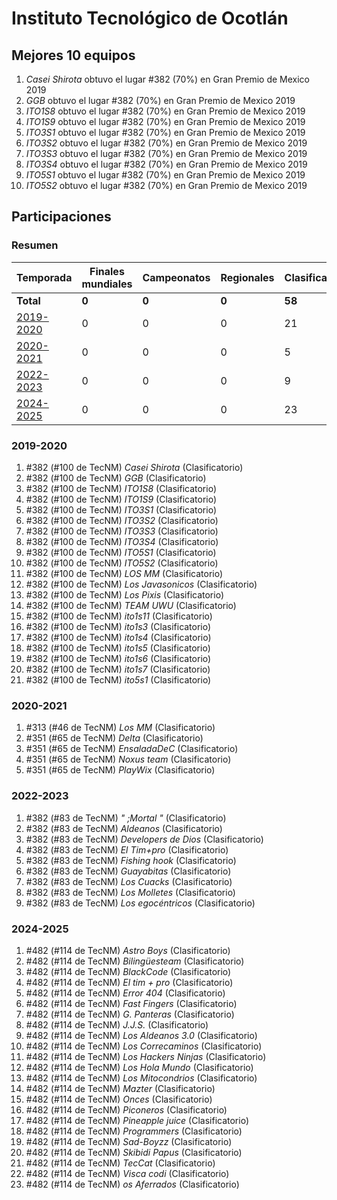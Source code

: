 # Instituto Tecnológico de Ocotlán

## Mejores 10 equipos

1. _Casei Shirota_ obtuvo el lugar #382 (70%) en Gran Premio de Mexico 2019
1. _GGB_ obtuvo el lugar #382 (70%) en Gran Premio de Mexico 2019
1. _ITO1S8_ obtuvo el lugar #382 (70%) en Gran Premio de Mexico 2019
1. _ITO1S9_ obtuvo el lugar #382 (70%) en Gran Premio de Mexico 2019
1. _ITO3S1_ obtuvo el lugar #382 (70%) en Gran Premio de Mexico 2019
1. _ITO3S2_ obtuvo el lugar #382 (70%) en Gran Premio de Mexico 2019
1. _ITO3S3_ obtuvo el lugar #382 (70%) en Gran Premio de Mexico 2019
1. _ITO3S4_ obtuvo el lugar #382 (70%) en Gran Premio de Mexico 2019
1. _ITO5S1_ obtuvo el lugar #382 (70%) en Gran Premio de Mexico 2019
1. _ITO5S2_ obtuvo el lugar #382 (70%) en Gran Premio de Mexico 2019

## Participaciones

### Resumen

| Temporada | Finales mundiales | Campeonatos | Regionales | Clasificatorios | Equipos |
| --- | --- | --- | --- | --- | --- |
| **Total** | **0** | **0** | **0** | **58** | **58** |
| [2019-2020](#2019-2020) | 0 | 0 | 0 | 21 | 21 |
| [2020-2021](#2020-2021) | 0 | 0 | 0 | 5 | 5 |
| [2022-2023](#2022-2023) | 0 | 0 | 0 | 9 | 9 |
| [2024-2025](#2024-2025) | 0 | 0 | 0 | 23 | 23 |

### 2019-2020

1. #382 (#100 de TecNM) _Casei Shirota_ (Clasificatorio)
1. #382 (#100 de TecNM) _GGB_ (Clasificatorio)
1. #382 (#100 de TecNM) _ITO1S8_ (Clasificatorio)
1. #382 (#100 de TecNM) _ITO1S9_ (Clasificatorio)
1. #382 (#100 de TecNM) _ITO3S1_ (Clasificatorio)
1. #382 (#100 de TecNM) _ITO3S2_ (Clasificatorio)
1. #382 (#100 de TecNM) _ITO3S3_ (Clasificatorio)
1. #382 (#100 de TecNM) _ITO3S4_ (Clasificatorio)
1. #382 (#100 de TecNM) _ITO5S1_ (Clasificatorio)
1. #382 (#100 de TecNM) _ITO5S2_ (Clasificatorio)
1. #382 (#100 de TecNM) _LOS MM_ (Clasificatorio)
1. #382 (#100 de TecNM) _Los Javasonicos_ (Clasificatorio)
1. #382 (#100 de TecNM) _Los Pixis_ (Clasificatorio)
1. #382 (#100 de TecNM) _TEAM UWU_ (Clasificatorio)
1. #382 (#100 de TecNM) _ito1s11_ (Clasificatorio)
1. #382 (#100 de TecNM) _ito1s3_ (Clasificatorio)
1. #382 (#100 de TecNM) _ito1s4_ (Clasificatorio)
1. #382 (#100 de TecNM) _ito1s5_ (Clasificatorio)
1. #382 (#100 de TecNM) _ito1s6_ (Clasificatorio)
1. #382 (#100 de TecNM) _ito1s7_ (Clasificatorio)
1. #382 (#100 de TecNM) _ito5s1_ (Clasificatorio)

### 2020-2021

1. #313 (#46 de TecNM) _Los MM_ (Clasificatorio)
1. #351 (#65 de TecNM) _Delta_ (Clasificatorio)
1. #351 (#65 de TecNM) _EnsaladaDeC_ (Clasificatorio)
1. #351 (#65 de TecNM) _Noxus team_ (Clasificatorio)
1. #351 (#65 de TecNM) _PlayWix_ (Clasificatorio)

### 2022-2023

1. #382 (#83 de TecNM) _" ;Mortal "_ (Clasificatorio)
1. #382 (#83 de TecNM) _Aldeanos_ (Clasificatorio)
1. #382 (#83 de TecNM) _Developers de Dios_ (Clasificatorio)
1. #382 (#83 de TecNM) _El Tim+pro_ (Clasificatorio)
1. #382 (#83 de TecNM) _Fishing hook_ (Clasificatorio)
1. #382 (#83 de TecNM) _Guayabitas_ (Clasificatorio)
1. #382 (#83 de TecNM) _Los Cuacks_ (Clasificatorio)
1. #382 (#83 de TecNM) _Los Molletes_ (Clasificatorio)
1. #382 (#83 de TecNM) _Los egocéntricos_ (Clasificatorio)

### 2024-2025

1. #482 (#114 de TecNM) _Astro Boys_ (Clasificatorio)
1. #482 (#114 de TecNM) _Bilingüesteam_ (Clasificatorio)
1. #482 (#114 de TecNM) _BlackCode_ (Clasificatorio)
1. #482 (#114 de TecNM) _El tim + pro_ (Clasificatorio)
1. #482 (#114 de TecNM) _Error 404_ (Clasificatorio)
1. #482 (#114 de TecNM) _Fast Fingers_ (Clasificatorio)
1. #482 (#114 de TecNM) _G. Panteras_ (Clasificatorio)
1. #482 (#114 de TecNM) _J.J.S._ (Clasificatorio)
1. #482 (#114 de TecNM) _Los Aldeanos 3.0_ (Clasificatorio)
1. #482 (#114 de TecNM) _Los Correcaminos_ (Clasificatorio)
1. #482 (#114 de TecNM) _Los Hackers Ninjas_ (Clasificatorio)
1. #482 (#114 de TecNM) _Los Hola Mundo_ (Clasificatorio)
1. #482 (#114 de TecNM) _Los Mitocondrios_ (Clasificatorio)
1. #482 (#114 de TecNM) _Mazter_ (Clasificatorio)
1. #482 (#114 de TecNM) _Onces_ (Clasificatorio)
1. #482 (#114 de TecNM) _Piconeros_ (Clasificatorio)
1. #482 (#114 de TecNM) _Pineapple juice_ (Clasificatorio)
1. #482 (#114 de TecNM) _Programmers_ (Clasificatorio)
1. #482 (#114 de TecNM) _Sad-Boyzz_ (Clasificatorio)
1. #482 (#114 de TecNM) _Skibidi Papus_ (Clasificatorio)
1. #482 (#114 de TecNM) _TecCat_ (Clasificatorio)
1. #482 (#114 de TecNM) _Visca codi_ (Clasificatorio)
1. #482 (#114 de TecNM) _os Aferrados_ (Clasificatorio)



